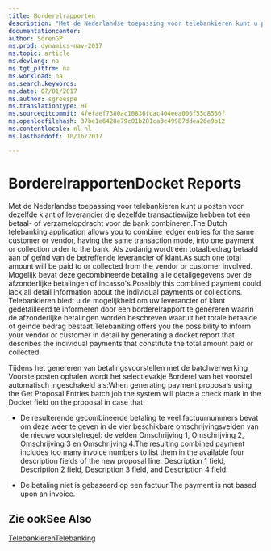 ```yaml
---
title: Borderelrapporten
description: "Met de Nederlandse toepassing voor telebankieren kunt u posten voor dezelfde klant of leverancier die dezelfde transactiewijze hebben tot één betaal- of verzamelopdracht voor de bank combineren. Als zodanig wordt één totaalbedrag betaald aan of geïnd van de betreffende leverancier of klant. Mogelijk bevat deze gecombineerde betaling alle detailgegevens over de afzonderlijke betalingen of incasso's. Telebankieren biedt u de mogelijkheid om uw leverancier of klant gedetailleerd te informeren door een borderelrapport te genereren waarin de afzonderlijke betalingen worden beschreven waaruit het totale betaalde of geïnde bedrag bestaat."
documentationcenter: 
author: SorenGP
ms.prod: dynamics-nav-2017
ms.topic: article
ms.devlang: na
ms.tgt_pltfrm: na
ms.workload: na
ms.search.keywords: 
ms.date: 07/01/2017
ms.author: sgroespe
ms.translationtype: HT
ms.sourcegitcommit: 4fefaef7380ac10836fcac404eea006f55d8556f
ms.openlocfilehash: 37be1e6428e79c01b281ca3c49987ddea26e9b12
ms.contentlocale: nl-nl
ms.lasthandoff: 10/16/2017

---
```

# <a name="docket-reports"></a><span data-ttu-id="fd18a-106">Borderelrapporten</span><span class="sxs-lookup"><span data-stu-id="fd18a-106">Docket Reports</span></span>
<span data-ttu-id="fd18a-107">Met de Nederlandse toepassing voor telebankieren kunt u posten voor dezelfde klant of leverancier die dezelfde transactiewijze hebben tot één betaal- of verzamelopdracht voor de bank combineren.</span><span class="sxs-lookup"><span data-stu-id="fd18a-107">The Dutch telebanking application allows you to combine ledger entries for the same customer or vendor, having the same transaction mode, into one payment or collection order to the bank.</span></span> <span data-ttu-id="fd18a-108">Als zodanig wordt één totaalbedrag betaald aan of geïnd van de betreffende leverancier of klant.</span><span class="sxs-lookup"><span data-stu-id="fd18a-108">As such one total amount will be paid to or collected from the vendor or customer involved.</span></span> <span data-ttu-id="fd18a-109">Mogelijk bevat deze gecombineerde betaling alle detailgegevens over de afzonderlijke betalingen of incasso's.</span><span class="sxs-lookup"><span data-stu-id="fd18a-109">Possibly this combined payment could lack all detail information about the individual payments or collections.</span></span> <span data-ttu-id="fd18a-110">Telebankieren biedt u de mogelijkheid om uw leverancier of klant gedetailleerd te informeren door een borderelrapport te genereren waarin de afzonderlijke betalingen worden beschreven waaruit het totale betaalde of geïnde bedrag bestaat.</span><span class="sxs-lookup"><span data-stu-id="fd18a-110">Telebanking offers you the possibility to inform your vendor or customer in detail by generating a docket report that describes the individual payments that constitute the total amount paid or collected.</span></span>  
  
 <span data-ttu-id="fd18a-111">Tijdens het genereren van betalingsvoorstellen met de batchverwerking Voorstelposten ophalen wordt het selectievakje Borderel van het voorstel automatisch ingeschakeld als:</span><span class="sxs-lookup"><span data-stu-id="fd18a-111">When generating payment proposals using the Get Proposal Entries batch job the system will place a check mark in the Docket field on the proposal in case that:</span></span>  
  
-   <span data-ttu-id="fd18a-112">De resulterende gecombineerde betaling te veel factuurnummers bevat om deze weer te geven in de vier beschikbare omschrijvingsvelden van de nieuwe voorstelregel: de velden Omschrijving 1, Omschrijving 2, Omschrijving 3 en Omschrijving 4.</span><span class="sxs-lookup"><span data-stu-id="fd18a-112">The resulting combined payment includes too many invoice numbers to list them in the available four description fields of the new proposal line: Description 1 field, Description 2 field, Description 3 field, and Description 4 field.</span></span>  
  
-   <span data-ttu-id="fd18a-113">De betaling niet is gebaseerd op een factuur.</span><span class="sxs-lookup"><span data-stu-id="fd18a-113">The payment is not based upon an invoice.</span></span>  
  
## <a name="see-also"></a><span data-ttu-id="fd18a-114">Zie ook</span><span class="sxs-lookup"><span data-stu-id="fd18a-114">See Also</span></span>  
 [<span data-ttu-id="fd18a-115">Telebankieren</span><span class="sxs-lookup"><span data-stu-id="fd18a-115">Telebanking</span></span>](telebanking.md)
